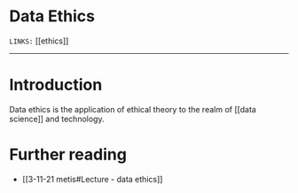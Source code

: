 # Data Ethics
`LINKS:` [[ethics]]

---
# Introduction
Data ethics is the application of ethical theory to the realm of [[data science]] and technology. 

# Further reading
- [[3-11-21 metis#Lecture - data ethics]]